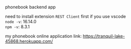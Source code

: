 phonebook backend app

need to install extension `REST Client` first if you use vscode<br>
`node -v`: 16.14.0<br>
`npm -v`: 8.3.1<br>

my phonebook online application link: https://tranquil-lake-45868.herokuapp.com/

